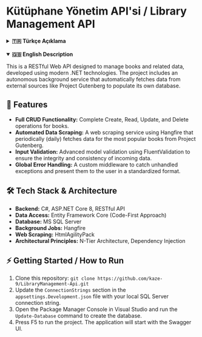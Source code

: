 ﻿# Kütüphane Yönetim API'si / Library Management API

<details>
<summary><strong>🇹🇷 Türkçe Açıklama</strong></summary>

Bu proje, modern .NET teknolojileri kullanılarak geliştirilmiş, kitapları ve ilgili verileri yönetmek için tasarlanmış bir RESTful Web API'sidir. Proje, Project Gutenberg gibi dış kaynaklardan otomatik olarak veri çekip kendi veritabanını besleyebilen otonom bir arka plan servisi içermektedir.

## 🚀 Temel Özellikler

- **Tam CRUD Fonksiyonelliği:** Kitaplar için tam Create, Read, Update, Delete operasyonları.
- **Otomatik Veri Toplama:** Hangfire kullanılarak, Project Gutenberg'den periyodik olarak (günlük) en popüler kitapların bilgilerini çeken bir web scraping servisi.
- **Giriş Doğrulama:** FluentValidation ile gelen verilerin doğruluğunu ve tutarlılığını garanti altına alan gelişmiş model doğrulama.
- **Global Hata Yönetimi:** Middleware kullanılarak, uygulamada oluşabilecek beklenmedik hataların yakalanıp standart bir formatta kullanıcıya sunulması.

## 🛠️ Kullanılan Teknolojiler ve Mimariler

- **Backend:** C#, ASP.NET Core 8, RESTful API
- **Veri Erişimi:** Entity Framework Core (Code-First Yaklaşımı)
- **Veritabanı:** MS SQL Server
- **Arka Plan Görevleri:** Hangfire
- **Web Scraping:** HtmlAgilityPack
- **Mimari Prensipler:** N-Katmanlı Mimari, Dependency Injection

</details>

<br>

<details open>
<summary><strong>🇬🇧 English Description</strong></summary>

This is a RESTful Web API designed to manage books and related data, developed using modern .NET technologies. The project includes an autonomous background service that automatically fetches data from external sources like Project Gutenberg to populate its own database.

## 🚀 Features

- **Full CRUD Functionality:** Complete Create, Read, Update, and Delete operations for books.
- **Automated Data Scraping:** A web scraping service using Hangfire that periodically (daily) fetches data for the most popular books from Project Gutenberg.
- **Input Validation:** Advanced model validation using FluentValidation to ensure the integrity and consistency of incoming data.
- **Global Error Handling:** A custom middleware to catch unhandled exceptions and present them to the user in a standardized format.

## 🛠️ Tech Stack & Architecture

- **Backend:** C#, ASP.NET Core 8, RESTful API
- **Data Access:** Entity Framework Core (Code-First Approach)
- **Database:** MS SQL Server
- **Background Jobs:** Hangfire
- **Web Scraping:** HtmlAgilityPack
- **Architectural Principles:** N-Tier Architecture, Dependency Injection

</details>

## ⚡️ Getting Started / How to Run

1.  Clone this repository: `git clone https://github.com/kaze-9/LibraryManagement-Api.git`
2.  Update the `ConnectionStrings` section in the `appsettings.Development.json` file with your local SQL Server connection string.
3.  Open the Package Manager Console in Visual Studio and run the `Update-Database` command to create the database.
4.  Press F5 to run the project. The application will start with the Swagger UI.